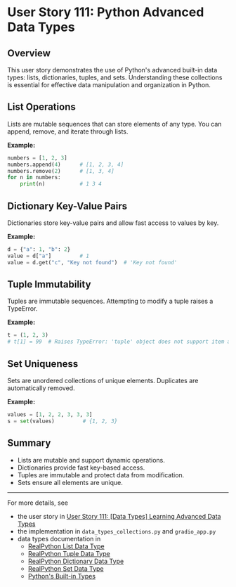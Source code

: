 # User Story 111: Python Advanced Data Types

## Overview
This user story demonstrates the use of Python's advanced built-in data types: lists, dictionaries, tuples, and sets. Understanding these collections is essential for effective data manipulation and organization in Python.

## List Operations
Lists are mutable sequences that can store elements of any type. You can append, remove, and iterate through lists.

**Example:**
```python
numbers = [1, 2, 3]
numbers.append(4)      # [1, 2, 3, 4]
numbers.remove(2)      # [1, 3, 4]
for n in numbers:
    print(n)           # 1 3 4
```

## Dictionary Key-Value Pairs
Dictionaries store key-value pairs and allow fast access to values by key.

**Example:**
```python
d = {"a": 1, "b": 2}
value = d["a"]         # 1
value = d.get("c", "Key not found")  # 'Key not found'
```

## Tuple Immutability
Tuples are immutable sequences. Attempting to modify a tuple raises a TypeError.

**Example:**
```python
t = (1, 2, 3)
# t[1] = 99  # Raises TypeError: 'tuple' object does not support item assignment
```

## Set Uniqueness
Sets are unordered collections of unique elements. Duplicates are automatically removed.

**Example:**
```python
values = [1, 2, 2, 3, 3, 3]
s = set(values)         # {1, 2, 3}
```

## Summary
- Lists are mutable and support dynamic operations.
- Dictionaries provide fast key-based access.
- Tuples are immutable and protect data from modification.
- Sets ensure all elements are unique.

---
For more details, see 
 - the user story in [User Story 111: [Data Types] Learning Advanced Data Types](https://dev.azure.com/gabriel-raby/Python/_workitems/edit/111)
 - the implementation in `data_types_collections.py` and `gradio_app.py` 
 - data types documentation in 
    - [RealPython List Data Type](https://realpython.com/python-list/)
    - [RealPython Tuple Data Type](https://realpython.com/python-tuple/#using-alternatives-to-the-built-in-tuple-type)
    - [RealPython Dictionary Data Type](https://realpython.com/python-dicts/)
    - [RealPython Set Data Type](https://realpython.com/python-sets/)
    - [Python's Built-in Types](https://docs.python.org/3/library/stdtypes.html#sequence-types-list-tuple-range)
